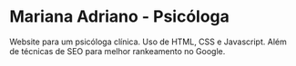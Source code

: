 # Mariana Adriano - Psicóloga
Website para um psicóloga clínica.
Uso de HTML, CSS e Javascript. Além de técnicas de SEO para melhor rankeamento no Google.
